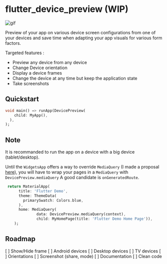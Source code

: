 # flutter_device_preview (WIP)

![gif](https://github.com/aloisdeniel/flutter_device_preview/raw/master/device_preview.gif)

Preview of your app on various device screen configurations from one of your devices and save time when adapting your app visuals for various form factors.

Targeted features :

* Preview any device from any device
* Change Device orientation
* Display a device frames 
* Change the device at any time but keep the application state
* Take screenshots

## Quickstart

```dart
void main() => runApp(DevicePreview(
    child: MyApp(),
  ),
);
```

## Note

It is recommanded to run the app on a device with a big device (tablet/desktop).

Until the `WidgetsApp` offers a way to override `MediaQuery` (I made a proposal [here](https://github.com/flutter/flutter/issues/33384)), you will have to wrap your pages in a `MediaQuery` with `DevicePreview.mediaQuery` A good candidate is `onGeneratedRoute`.

```dart
 return MaterialApp(
      title: 'Flutter Demo',
      theme: ThemeData(
        primarySwatch: Colors.blue,
      ),
      home: MediaQuery(
              data: DevicePreview.mediaQuery(context),
              child: MyHomePage(title: 'Flutter Demo Home Page')),
    );
```

## Roadmap

[ ] Show/Hide frame
[ ] Android devices
[ ] Desktop devices
[ ] TV devices
[ ] Orientations
[ ] Screenshot (share, mode)
[ ] Documentation
[ ] Clean code